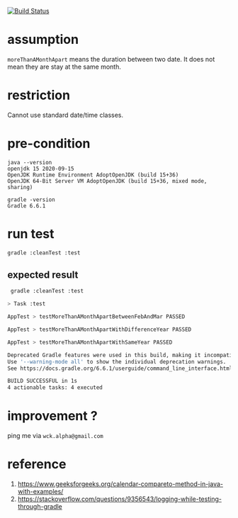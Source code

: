 [![Build Status](https://travis-ci.com/AlphaWong/hello-java.svg?branch=master)](https://travis-ci.com/AlphaWong/hello-java)
# assumption
`moreThanAMonthApart` means the duration between two date.
It does not mean they are stay at the same month.

# restriction
Cannot use standard date/time classes.

# pre-condition
```
java --version
openjdk 15 2020-09-15
OpenJDK Runtime Environment AdoptOpenJDK (build 15+36)
OpenJDK 64-Bit Server VM AdoptOpenJDK (build 15+36, mixed mode, sharing)

gradle -version
Gradle 6.6.1
```

# run test
```sh
gradle :cleanTest :test 
``` 
## expected result
```sh
 gradle :cleanTest :test

> Task :test

AppTest > testMoreThanAMonthApartBetweenFebAndMar PASSED

AppTest > testMoreThanAMonthApartWithDifferenceYear PASSED

AppTest > testMoreThanAMonthApartWithSameYear PASSED

Deprecated Gradle features were used in this build, making it incompatible with Gradle 7.0.
Use '--warning-mode all' to show the individual deprecation warnings.
See https://docs.gradle.org/6.6.1/userguide/command_line_interface.html#sec:command_line_warnings

BUILD SUCCESSFUL in 1s
4 actionable tasks: 4 executed
```

# improvement ?
ping me via `wck.alpha@gmail.com`

# reference
1. https://www.geeksforgeeks.org/calendar-compareto-method-in-java-with-examples/
1. https://stackoverflow.com/questions/9356543/logging-while-testing-through-gradle